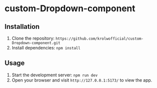 # custom-Dropdown-component

## Installation

1. Clone the repository: `https://github.com/krolwofficial/custom-Dropdown-component.git`
2. Install dependencies: `npm install`

## Usage

1. Start the development server: `npm run dev`
2. Open your browser and visit `http://127.0.0.1:5173/` to view the app.
